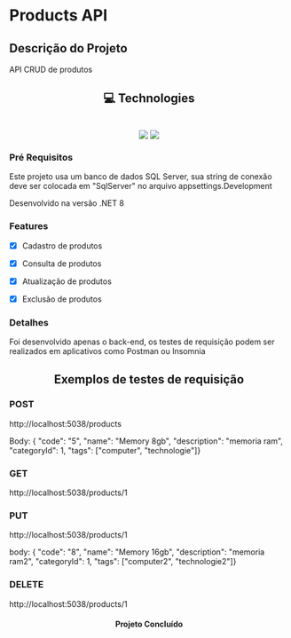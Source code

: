 # Products API

## Descrição do Projeto
<p>API CRUD de produtos</p>

<h2 align="center">💻 Technologies</h2>
<div align="center" style="display: inline_block"><br>
  <img align = "center" src="https://img.shields.io/badge/.NET-5C2D91?style=for-the-badge&logo=.net&logoColor=white" />
  <img align = "center" src="https://img.shields.io/badge/Microsoft_SQL_Server-CC2927?style=for-the-badge&logo=microsoft-sql-server&logoColor=white" />
</div>
  
### Pré Requisitos
<p>Este projeto usa um banco de dados SQL Server, sua string de conexão deve ser colocada em "SqlServer" no arquivo appsettings.Development</p>
<p>Desenvolvido na versão .NET 8</p>

### Features

- [x] Cadastro de produtos
- [x] Consulta de produtos
- [x] Atualização de produtos
- [x] Exclusão de produtos


### Detalhes
<p>Foi desenvolvido apenas o back-end, os testes de requisição podem ser realizados em aplicativos como Postman ou Insomnia</p>

<h2 align="center">Exemplos de testes de requisição</h2>

### POST
<p>http://localhost:5038/products</p>
<p>Body: { "code": "5", "name": "Memory 8gb", "description": "memoria ram", "categoryId": 1, "tags": ["computer", "technologie"]}</p>

### GET
<p>http://localhost:5038/products/1</p>

### PUT
<p>http://localhost:5038/products/1</p>
<p>body: { "code": "8", "name": "Memory 16gb", "description": "memoria ram2", "categoryId": 1, "tags": ["computer2", "technologie2"]}</p>

### DELETE
<p>http://localhost:5038/products/1</p>

<h4 align="center"> Projeto Concluído </h4>
